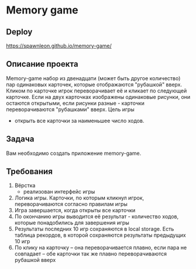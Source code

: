 # Memory game

## Deploy
https://spawnleon.github.io/memory-game/

## Описание проекта

Memory-game набор из двенадцати (может быть другое количество) пар одинаковых карточек, которые отображаются "рубашкой"
вверх. Кликом по карточке игрок переворачивает её и кликает по следующей карточке. Если на двух карточках изображены
одинаковые рисунки, они остаются открытыми, если рисунки разные - карточки переворачиваются "рубашками" вверх. Цель игры
- открыть все карточки за наименьшее число ходов.

## Задача

Вам необходимо создать приложение memory-game.

## Требования

1. Вёрстка
    - реализован интерфейс игры
2. Логика игры. Карточки, по которым кликнул игрок, переворачиваются согласно правилам игры
3. Игра завершается, когда открыты все карточки
4. По окончанию игры выводится её результат - количество ходов, которые понадобились для завершения игры
5. Результаты последних 10 игр сохраняются в local storage. Есть таблица рекордов, в которой сохраняются результаты
   предыдущих 10 игр
6. По клику на карточку – она переворачивается плавно, если пара не совпадает – обе карточки так же плавно
   переворачиваются рубашкой вверх
